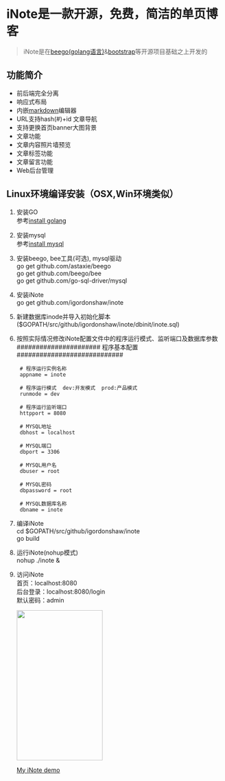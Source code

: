# iNote是一款开源，免费，简洁的单页博客
> iNote是在[beego(golang语言)](http://beego.me/ "beego(golang语言)")&[bootstrap](http://getbootstrap.com/ "bootstrap")等开源项目基础之上开发的

## 功能简介
- 前后端完全分离
- 响应式布局
- 内嵌[markdown](https://pandao.github.io/editor.md/ "markdown")编辑器
- URL支持hash(#)+id 文章导航
- 支持更换首页banner大图背景
- 文章功能
- 文章内容照片墙预览
- 文章标签功能
- 文章留言功能
- Web后台管理


## Linux环境编译安装（OSX,Win环境类似）
1. 安装GO      
   参考[install golang](http://golang.org/doc/install#tarball "install golang")
2. 安装mysql      
   参考[install mysql](http://dev.mysql.com/doc/refman/5.6/en/installing.html "install mysql")
3. 安装beego, bee工具(可选), mysql驱动        
               go get github.com/astaxie/beego    
               go get github.com/beego/bee      
               go get github.com/go-sql-driver/mysql        
	      
4. 安装iNote           
               go get github.com/igordonshaw/inote     
	   
5. 新建数据库inode并导入初始化脚本($GOPATH/src/github/igordonshaw/inote/dbinit/inote.sql)      
6. 按照实际情况修改iNote配置文件中的程序运行模式、监听端口及数据库参数        
                ###################### 程序基本配置 ############################
    
		# 程序运行实例名称
		appname = inote

		# 程序运行模式  dev:开发模式  prod:产品模式
		runmode = dev

		# 程序运行监听端口
		httpport = 8080
		
		# MYSQL地址
		dbhost = localhost

		# MYSQL端口
		dbport = 3306

		# MYSQL用户名
		dbuser = root

		# MYSQL密码
		dbpassword = root

		# MYSQL数据库名称
		dbname = inote

7. 编译iNote       
		cd $GOPATH/src/github/igordonshaw/inote     
		go build
		
8. 运行iNote(nohup模式)          
    		nohup ./inote &
		
9. 访问iNote      
		首页：localhost:8080  
		后台登录：localhost:8080/login      
                默认密码：admin

	<img src="https://raw.githubusercontent.com/igordonshaw/inote/master/screenshot/21A9C0EB-30AB-4512-96C3-4FCC754F9E80.png" width="200" height="350"/>

	[My iNote demo](http://120.55.100.241 "DEMO")
    
